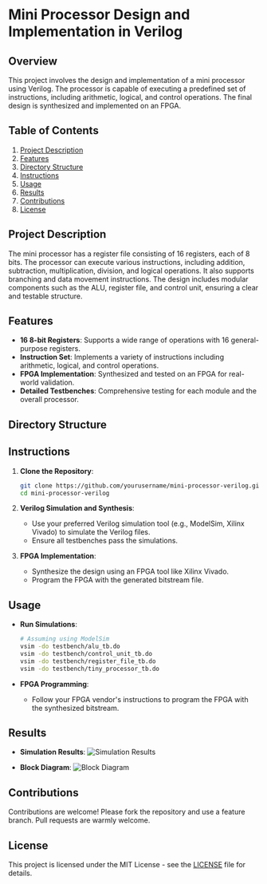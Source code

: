 # Mini Processor Design and Implementation in Verilog

## Overview

This project involves the design and implementation of a mini processor using Verilog. The processor is capable of executing a predefined set of instructions, including arithmetic, logical, and control operations. The final design is synthesized and implemented on an FPGA.

## Table of Contents

1. [Project Description](#project-description)
2. [Features](#features)
3. [Directory Structure](#directory-structure)
4. [Instructions](#instructions)
5. [Usage](#usage)
6. [Results](#results)
7. [Contributions](#contributions)
8. [License](#license)

## Project Description

The mini processor has a register file consisting of 16 registers, each of 8 bits. The processor can execute various instructions, including addition, subtraction, multiplication, division, and logical operations. It also supports branching and data movement instructions. The design includes modular components such as the ALU, register file, and control unit, ensuring a clear and testable structure.

## Features

- **16 8-bit Registers**: Supports a wide range of operations with 16 general-purpose registers.
- **Instruction Set**: Implements a variety of instructions including arithmetic, logical, and control operations.
- **FPGA Implementation**: Synthesized and tested on an FPGA for real-world validation.
- **Detailed Testbenches**: Comprehensive testing for each module and the overall processor.

## Directory Structure

## Instructions

1. **Clone the Repository**:
    ```bash
    git clone https://github.com/yourusername/mini-processor-verilog.git
    cd mini-processor-verilog
    ```

2. **Verilog Simulation and Synthesis**:
    - Use your preferred Verilog simulation tool (e.g., ModelSim, Xilinx Vivado) to simulate the Verilog files.
    - Ensure all testbenches pass the simulations.

3. **FPGA Implementation**:
    - Synthesize the design using an FPGA tool like Xilinx Vivado.
    - Program the FPGA with the generated bitstream file.

## Usage

- **Run Simulations**:
    ```bash
    # Assuming using ModelSim
    vsim -do testbench/alu_tb.do
    vsim -do testbench/control_unit_tb.do
    vsim -do testbench/register_file_tb.do
    vsim -do testbench/tiny_processor_tb.do
    ```

- **FPGA Programming**:
    - Follow your FPGA vendor's instructions to program the FPGA with the synthesized bitstream.

## Results

- **Simulation Results**:
    ![Simulation Results](docs/simulation_results.png)

- **Block Diagram**:
    ![Block Diagram](docs/block_diagram.png)

## Contributions

Contributions are welcome! Please fork the repository and use a feature branch. Pull requests are warmly welcome.

## License

This project is licensed under the MIT License - see the [LICENSE](LICENSE) file for details.

